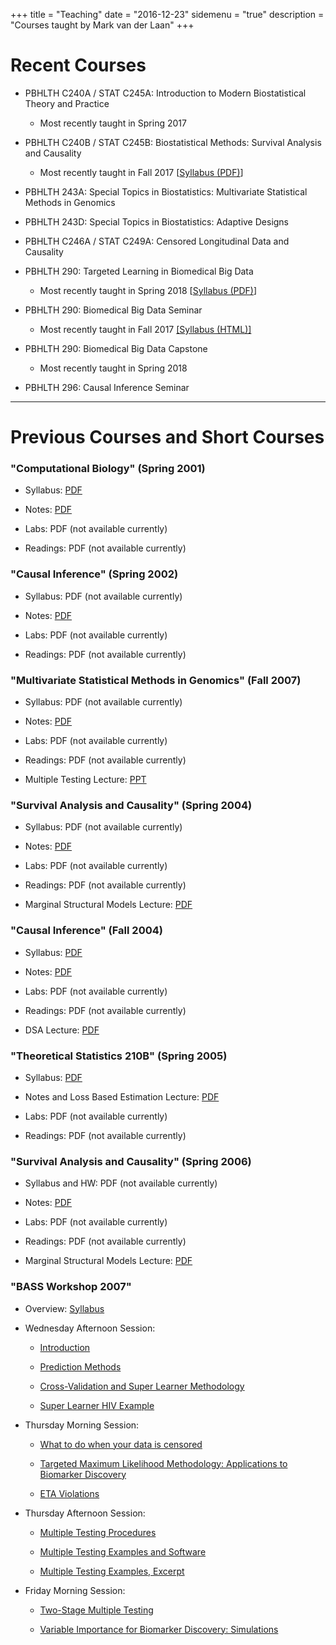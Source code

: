 +++
title = "Teaching"
date = "2016-12-23"
sidemenu = "true"
description = "Courses taught by Mark van der Laan"
+++

# Recent Courses

* PBHLTH C240A / STAT C245A: Introduction to Modern Biostatistical Theory and
  Practice
   * Most recently taught in Spring 2017

* PBHLTH C240B / STAT C245B: Biostatistical Methods: Survival Analysis and
  Causality
   * Most recently taught in Fall 2017 [[Syllabus (PDF)](../teach-files/syllabus-ph240b_survival-fa2017.pdf)]

* PBHLTH 243A: Special Topics in Biostatistics: Multivariate Statistical Methods
  in Genomics

* PBHLTH 243D: Special Topics in Biostatistics: Adaptive Designs

* PBHLTH C246A / STAT C249A: Censored Longitudinal Data and Causality

* PBHLTH 290: Targeted Learning in Biomedical Big Data
   * Most recently taught in Spring 2018 [[Syllabus (PDF)](../teach-files/syllabus-ph290_tlbbd-sp2018.pdf)]

* PBHLTH 290: Biomedical Big Data Seminar
   * Most recently taught in Fall 2017 [[Syllabus (HTML)]](http://bbd.berkeley.edu/fall-seminar.html)

* PBHLTH 290: Biomedical Big Data Capstone
   * Most recently taught in Spring 2018

* PBHLTH 296: Causal Inference Seminar

---

# Previous Courses and Short Courses

### "Computational Biology" (Spring 2001)

* Syllabus: [PDF](../teach-files/compbiosyl2001.pdf)

* Notes: [PDF](../teach-files/compbio.pdf)

* Labs: PDF (not available currently)

* Readings: PDF (not available currently)

### "Causal Inference" (Spring 2002)

* Syllabus: PDF (not available currently)

* Notes: [PDF](../teach-files/slcausal.pdf)

* Labs: PDF (not available currently)

* Readings: PDF (not available currently)

### "Multivariate Statistical Methods in Genomics" (Fall 2007)

* Syllabus: PDF (not available currently)

* Notes: [PDF](../teach-files/fall2003.pdf)

* Labs: PDF (not available currently)

* Readings: PDF (not available currently)

* Multiple Testing Lecture: [PPT](../teach-files/mcp2007.ppt)

### "Survival Analysis and Causality" (Spring 2004)

* Syllabus: PDF (not available currently)

* Notes: [PDF](../teach-files/surv2004.pdf)

* Labs: PDF (not available currently)

* Readings: PDF (not available currently)

* Marginal Structural Models Lecture: [PDF](../teach-files/survMSM2004.pdf)

### "Causal Inference" (Fall 2004)

* Syllabus: [PDF](../teach-files/caus2004syl.pdf)

* Notes: [PDF](../teach-files/caus2004.pdf)

* Labs: PDF (not available currently)

* Readings: PDF (not available currently)

* DSA Lecture: [PDF](../teach-files/dsaslides.pdf)

### "Theoretical Statistics 210B" (Spring 2005)

* Syllabus: [PDF](../teach-files/stat210bsyl.pdf)

* Notes and Loss Based Estimation Lecture: [PDF](../teach-files/stat210b.pdf)

* Labs: PDF (not available currently)

* Readings: PDF (not available currently)

### "Survival Analysis and Causality" (Spring 2006)

* Syllabus and HW: PDF (not available currently)

* Notes: [PDF](../teach-files/surv2004.pdf)

* Labs: PDF (not available currently)

* Readings: PDF (not available currently)

* Marginal Structural Models Lecture: [PDF](../teach-files/survMSM2004.pdf)

### "BASS Workshop 2007"

* Overview: [Syllabus](link)

* Wednesday Afternoon Session:

   * [Introduction](../teach-files/BASS_sec1_1.ppt)

   * [Prediction Methods](../teach-files/BASS_sec1_2.ppt)

   * [Cross-Validation and Super Learner
      Methodology](../teach-files/BASS_sec1_3.1.pdf)

   * [Super Learner HIV Example](../teach-files/BASS_sec1_3.2.ppt)

* Thursday Morning Session:

   * [What to do when your data is
      censored](../teach-files/BASS_sec2_Censoring.ppt)

   * [Targeted Maximum Likelihood Methodology: Applications to Biomarker
      Discovery](../teach-files/BASS_sec2_tMLE.ppt)

   * [ETA Violations](../teach-files/BASS_sec2_ETA.ppt)

* Thursday Afternoon Session:

   * [Multiple Testing Procedures](../teach-files/BASS_sec3_1.ppt)

   * [Multiple Testing Examples and
      Software](../teach-files/BASS_sec3_3_Intro.ppt)

   * [Multiple Testing Examples,
      Excerpt](../teach-files/BASS_sec3_3_mtpEx_Sandrine.pdf)

* Friday Morning Session:

   * [Two-Stage Multiple Testing](../teach-files/BASS_sec4_1_twoStageMTP.ppt)

   * [Variable Importance for Biomarker Discovery:
      Simulations](.,/teach-files/BASS_sec4_1_VIMsimApp_print.ppt)

